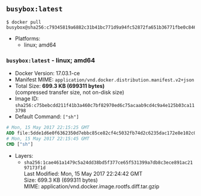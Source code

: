 ## `busybox:latest`

```console
$ docker pull busybox@sha256:c79345819a6882c31b41bc771d9a94fc52872fa651b36771fbe0c8461d7ee558
```

-	Platforms:
	-	linux; amd64

### `busybox:latest` - linux; amd64

-	Docker Version: 17.03.1-ce
-	Manifest MIME: `application/vnd.docker.distribution.manifest.v2+json`
-	Total Size: **699.3 KB (699311 bytes)**  
	(compressed transfer size, not on-disk size)
-	Image ID: `sha256:c75bebcdd211f41b3a460c7bf82970ed6c75acaab9cd4c9a4e125b03ca113798`
-	Default Command: `["sh"]`

```dockerfile
# Mon, 15 May 2017 22:15:25 GMT
ADD file:5dde1d6e0f6362350d7ebbc85ce82cf4c5032fb74d2c6235dac172e8e102c00f in / 
# Mon, 15 May 2017 22:15:45 GMT
CMD ["sh"]
```

-	Layers:
	-	`sha256:1cae461a1479c5a24dd38bd5f377ce65f531399a7db8c3ece891ac2197173f1d`  
		Last Modified: Mon, 15 May 2017 22:24:42 GMT  
		Size: 699.3 KB (699311 bytes)  
		MIME: application/vnd.docker.image.rootfs.diff.tar.gzip
